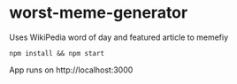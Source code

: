 # worst-meme-generator
Uses WikiPedia word of day and featured article to memefiy

```
npm install && npm start
```

App runs on http://localhost:3000
